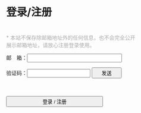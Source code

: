 # 登录/注册 #

<style type="text/css">
    .app>.from {
        width: 350px;
    }
    .app p:nth-child(1) {
        text-align: left;
        font-size: 14px;
        color: #aaa;
        margin-top: 20px;
        padding-top: 20px;
    }
    .app p:nth-child(2) input {
        width: calc(160px + 95px);
    }
    .app p:nth-child(3) input[type=text] {
        width: 170px;
    }
    .app p:nth-child(3) input[type=button] {
        width: 80px;
    }
    .app p:nth-child(5) input {
        width: 260px;
    }
    .app input {
        height: 23px;
    }
    .app input[type=button] {
        height: 29px;
    }
    .app p:nth-child(6) {
        min-height: 200px;
    }
    .msg {
        text-align: center;
        font-size: 14px;
        color: #aaa;
        min-height: 20px;
    }
</style>
<div class="app">
    <div class="from">
        <p>* 本站不保存除邮箱地址外的任何信息，也不会完全公开展示邮箱地址，请放心注册登录使用。</p>
        <p><span>邮　箱：</span><span><input type="text" name="email" autocomplete="off" /></span></p>
        <p>
            <span>验证码：</span><!--
            --><span><input type="text" name="code" autocomplete="off" /></span>&nbsp;<!--
            --><span><span><input type="button" name="sendcode" value="发送" />
        </p>
        <p class="msg"></p>
        <p><span><input type="button" name="submit" value="登录 / 注册" /></p>
        <p></p>
    </div>
</div>
<script>
    var baseUrl = 'https://node.ihacker.top';
    var sendUrl = baseUrl + '/core/user/sendcode.json';
    var loginUrl = baseUrl + '/core/user/apilogin.json';
    $(function () {
        $('input[name="submit"]').click(function () {
            var email = $('input[name="email"]').val();
            var code = $('input[name="code"]').val();
            $.post(loginUrl, {email: email, code: code}, function (e) {
                if (e.code === 0) {
                    $('.msg').html(e.message);
                    $.cookie('token', e.token, {expires: 7, path: '/', domain: e.domain});
                    setTimeout(function () {
                        // window.location.href = baseUrl + '/hackgame/start/index.html';
                    }, 1000);
                }else {
                    $('.msg').html(e.message);
                }
            });
        });
        $('input[name="sendcode"]').click(function () {
            $('.msg').html('');
            $('input[name="sendcode"]').attr('disabled', 'disabled');
            $('input[name="sendcode"]').val('发送中……');
            var email = $('input[name="email"]').val();
            $.post(sendUrl, {email: email}, function (e) {
                if (e.code == 0 || e.code == 1) {
                    var time = e.time ? e.time : 60;
                    var timer = setInterval(function () {
                        time -= 1;
                        if (time >= 1) {
                            $('input[name="sendcode"]').val('发送（' + time + '）');
                        }else {
                            $('input[name="sendcode"]').val('发送');
                            $('input[name="sendcode"]').removeAttr('disabled');
                            clearInterval(timer);
                        }
                    }, 1000);
                    $('.msg').html(e.message);
                }else {
                    $('input[name="sendcode"]').val('发送');
                    $('input[name="sendcode"]').removeAttr('disabled');
                    $('.msg').html(e.message);
                }
            });
        });
    });
</script>